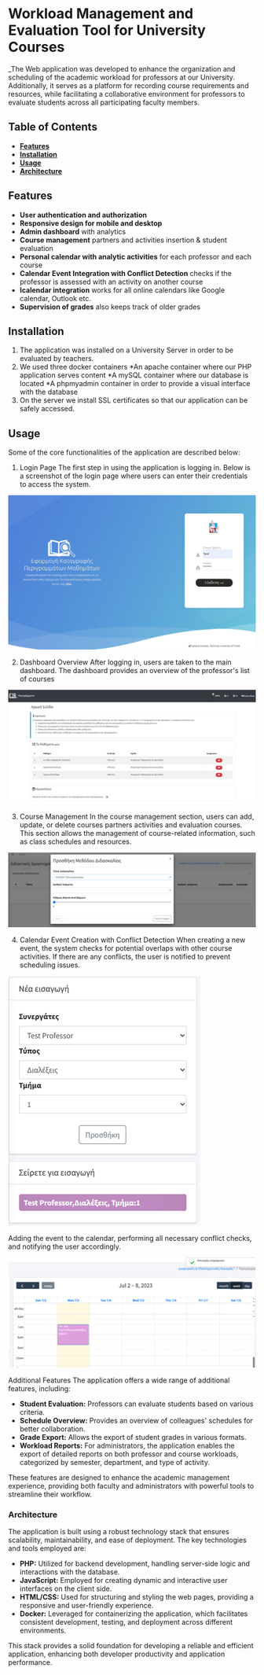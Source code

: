 # **Workload Management and Evaluation Tool for University Courses**

_The Web application was developed to enhance the organization and scheduling of the academic workload for professors at our University. Additionally, it serves as a platform for recording course requirements and resources, while facilitating a collaborative environment for professors to evaluate students across all participating faculty members.

## **Table of Contents**
- [**Features**](#features)
- [**Installation**](#installation)
- [**Usage**](#usage)
- [**Architecture**](#architecture)

## **Features**
- **User authentication and authorization**
- **Responsive design for mobile and desktop**
- **Admin dashboard** with analytics
- **Course management** partners and activities insertion & student evaluation
- **Personal calendar with analytic activities** for each professor and each course
- **Calendar Event Integration with Conflict Detection** checks if the professor is assessed with an activity on another course 
- **Icalendar integration** works for all online calendars like Google calendar, Outlook etc.
- **Supervision of grades** also keeps track of older grades


## **Installation**

1. The application was installed on a University Server in order to be evaluated by teachers.
2. We used three docker containers
    *An apache container where our PHP application serves content
    *A mySQL container where our database is located
    *A phpmyadmin container in order to provide a visual interface with the database
3. On the server we install SSL certificates so that our application can be safely accessed.


## **Usage**

Some of the core functionalities of the application are described below:

1. Login Page
The first step in using the application is logging in. Below is a screenshot of the login page where users can enter their credentials to access the system.



![Login Screenshot](https://github.com/nkanakhs/thesis/blob/main/web/images/Login.PNG)

2. Dashboard Overview
After logging in, users are taken to the main dashboard. The dashboard provides an overview of the professor's list of courses



![Welcome Screen](https://github.com/nkanakhs/thesis/blob/main/web/images/WelcomeScreen.PNG)

3. Course Management
In the course management section, users can add, update, or delete courses partners activities and evaluation courses. This section allows the management of course-related information, such as class schedules and resources.



![Manage Activities](https://github.com/nkanakhs/thesis/blob/main/web/images/AddActivity.PNG)

4. Calendar Event Creation with Conflict Detection
When creating a new event, the system checks for potential overlaps with other course activities. If there are any conflicts, the user is notified to prevent scheduling issues.

![Event Creation](https://github.com/nkanakhs/thesis/blob/main/web/images/calendar4.png)

Adding the event to the calendar, performing all necessary conflict checks, and notifying the user accordingly.

![Event Insertion](https://github.com/nkanakhs/thesis/blob/main/web/images/Calendar7.PNG)

Additional Features
The application offers a wide range of additional features, including:

- **Student Evaluation:** Professors can evaluate students based on various criteria.
- **Schedule Overview:** Provides an overview of colleagues' schedules for better collaboration.
- **Grade Export:** Allows the export of student grades in various formats.
- **Workload Reports:** For administrators, the application enables the export of detailed reports on both professor and course workloads, categorized by semester, department, and type of activity.

These features are designed to enhance the academic management experience, providing both faculty and administrators with powerful tools to streamline their workflow.

### Architecture

The application is built using a robust technology stack that ensures scalability, maintainability, and ease of deployment. The key technologies and tools employed are:

- **PHP:** Utilized for backend development, handling server-side logic and interactions with the database.
- **JavaScript:** Employed for creating dynamic and interactive user interfaces on the client side.
- **HTML/CSS:** Used for structuring and styling the web pages, providing a responsive and user-friendly experience.
- **Docker:** Leveraged for containerizing the application, which facilitates consistent development, testing, and deployment across different environments.

This stack provides a solid foundation for developing a reliable and efficient application, enhancing both developer productivity and application performance.





